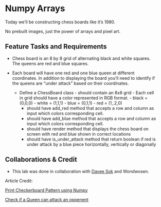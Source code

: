 # Numpy Arrays
<!-- Short summary or background information -->
Today we’ll be constructing chess boards like it’s 1980.

No prebuilt images, just the power of arrays and pixel art.

## Feature Tasks and Requirements
<!-- Description of the challenge -->
- Chess board is an 8 by 8 grid of alternating black and white squares. The queens are red and blue squares.

- Each board will have one red and one blue queen at different coordinates. In addition to displaying the board you’ll need to identify if the queens are “under attack” based on their coordinates.

  - Define a ChessBoard class - should contain an 8x8 grid - Each cell in grid should have a color represented in RGB format. - black = (0,0,0) - white = (1,1,1) - blue = (0,1,1) - red = (1,.2,0)
    - should have add_red method that accepts a row and column as input which colors corresponding cell.
    - should have add_blue method that accepts a row and column as input which colors corresponding cell.
    - should have render method that displays the chess board on screen with red and blue shown in correct locations
    - should have is_under_attack method that return boolean if red is under attack by a blue piece horizontally, vertically or diagonally

## Collaborations & Credit
<!-- What approach did you take? Why? What is the Big O space/time for this approach? -->
- This lab was done in collaboration with [Davee Sok](https://github.com/daveeS987) and Wondwosen.

Article Credit:

[Print Checkerboard Pattern using Numpy](https://www.geeksforgeeks.org/python-program-print-checkerboard-pattern-nxn-using-numpy/)

[Check if a Queen can attack an oppenent](https://www.geeksforgeeks.org/check-if-a-queen-can-attack-a-given-cell-on-chessboard/)
